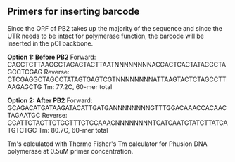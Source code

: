 ## Primers for inserting barcode

Since the ORF of PB2 takes up the majority of the sequence and since the UTR needs to be intact for polymerase function, the barcode will be inserted in the pCI backbone.

**Option 1: Before PB2**
Forward: CAGCTCTTAAGGCTAGAGTACTTAATNNNNNNNNACGACTCACTATAGGCTAGCCTCGAG
Reverse: CTCGAGGCTAGCCTATAGTGAGTCGTNNNNNNNNATTAAGTACTCTAGCCTTAAGAGCTG
Tm: 77.2C, 60-mer total

**Option 2: After PB2**
Forward: GCAGACATGATAAGATACATTGATGANNNNNNNNGTTTGGACAAACCACAACTAGAATGC
Reverse: GCATTCTAGTTGTGGTTTGTCCAAACNNNNNNNNTCATCAATGTATCTTATCATGTCTGC
Tm: 80.7C, 60-mer total

Tm's calculated with Thermo Fisher's Tm calculator for Phusion DNA polymerase at 0.5uM primer concentration.
